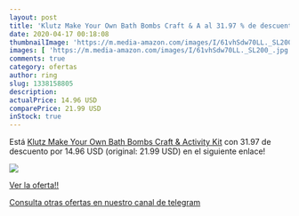 ```yaml
---
layout: post
title: 'Klutz Make Your Own Bath Bombs Craft & A al 31.97 % de descuento'
date: 2020-04-17 00:18:08
thumbnailImage: 'https://m.media-amazon.com/images/I/61vhSdw70LL._SL200_.jpg'
images: [ 'https://m.media-amazon.com/images/I/61vhSdw70LL._SL200_.jpg' ]
comments: true
category: ofertas
author: ring
slug: 1338158805
description:
actualPrice: 14.96 USD
comparePrice: 21.99 USD
inStock: true
---
```


Está [Klutz Make Your Own Bath Bombs Craft & Activity Kit](https://www.amazon.com/dp/1338158805/?tag=redken08-20) con 31.97 de descuento por 14.96 USD (original: 21.99 USD) en el siguiente enlace!

[![](https://m.media-amazon.com/images/I/61vhSdw70LL._SL200_.jpg)](https://www.amazon.com/dp/1338158805/?tag=redken08-20)

[Ver la oferta!!](https://www.amazon.com/dp/1338158805/?tag=redken08-20)

[Consulta otras ofertas en nuestro canal de telegram](https://t.me/s/ofertas25)
